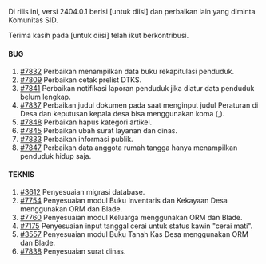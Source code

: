 Di rilis ini, versi 2404.0.1 berisi [untuk diisi] dan perbaikan lain yang diminta Komunitas SID.

Terima kasih pada [untuk diisi] telah ikut berkontribusi.


#### BUG

1. [#7832](https://github.com/OpenSID/OpenSID/issues/7832) Perbaikan menampilkan data buku rekapitulasi penduduk.
2. [#7809](https://github.com/OpenSID/OpenSID/issues/7809) Perbaikan cetak prelist DTKS.
3. [#7841](https://github.com/OpenSID/OpenSID/issues/7841) Perbaikan notifikasi laporan penduduk jika diatur data penduduk belum lengkap.
4. [#7837](https://github.com/OpenSID/OpenSID/issues/7837) Perbaikan judul dokumen pada saat menginput judul Peraturan di Desa dan keputusan kepala desa bisa menggunakan koma (,).
5. [#7848](https://github.com/OpenSID/OpenSID/issues/7848) Perbaikan hapus kategori artikel.
6. [#7845](https://github.com/OpenSID/OpenSID/issues/7845) Perbaikan ubah surat layanan dan dinas.
7. [#7833](https://github.com/OpenSID/OpenSID/issues/7833) Perbaikan informasi publik.
8. [#7847](https://github.com/OpenSID/OpenSID/issues/7847) Perbaikan data anggota rumah tangga hanya menampilkan penduduk hidup saja.


#### TEKNIS

1. [#3612](https://github.com/OpenSID/premium/issues/3612) Penyesuaian migrasi database.
2. [#7754](https://github.com/OpenSID/OpenSID/issues/7754) Penyesuaian modul Buku Inventaris dan Kekayaan Desa menggunakan ORM dan Blade.
3. [#7760](https://github.com/OpenSID/OpenSID/issues/7760) Penyesuaian modul Keluarga menggunakan ORM dan Blade.
4. [#7175](https://github.com/OpenSID/OpenSID/issues/7175) Penyesuaian input tanggal cerai untuk status kawin "cerai mati".
5. [#3557](https://github.com/OpenSID/OpenSID/issues/3557) Penyesuaian modul Buku Tanah Kas Desa  menggunakan ORM dan Blade.
6. [#7838](https://github.com/OpenSID/OpenSID/issues/7838) Penyesuaian surat dinas.